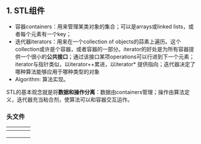 

## 1. STL组件

- 容器containers：用来管理某类对象的集合；可以是arrays或linked lists，或者每个元素有一个key；
- 迭代器iterators：用来在一个collection of objects的蒜素上遍历。这个collection或许是个容器，或者容器的一部分。iterator的好处是为所有容器提供一个很小的**公共接口**；通过该接口某项operations可以行进到下一个元素；iterator与指针类似，以iterator++累进，以iterator\* 提供指向；迭代器决定了哪种算法能够应用于哪种类型的对象
- Algorithm: 算法实现。

STL的基本观念就是将**数据和操作分离**：数据由containers管理；操作由算法定义，迭代器充当粘合剂，使算法可以和容器交互运作。



### 头文件

| <iterator> | <functional> | <vector>  | <deque>  |
| ---------- | ------------ | --------- | -------- |
| <list>     | <queue>      | <stack>   | <set>    |
| <map>      | <algorithm>  | <numeric> | <memory> |
| <utility>  |              |           |          |